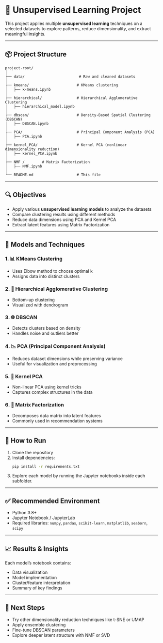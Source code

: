 
# 🧠 Unsupervised Learning Project

This project applies multiple **unsupervised learning** techniques on a selected datasets to explore patterns, reduce dimensionality, and extract meaningful insights.

---

## 📦 Project Structure

```
project-root/
│
├── data/                         # Raw and cleaned datasets
│
├── kmeans/                      # KMeans clustering
│   ├── k-means.ipynb
│
├── hierarchical/                # Hierarchical Agglomerative Clustering
│   ├── hierarchical_model.ipynb
│
├── dbscan/                      # Density-Based Spatial Clustering (DBSCAN)
│   ├── DBSCAN.ipynb
│
├── PCA/                         # Principal Component Analysis (PCA)
│   ├── PCA.ipynb
│
├── kernel_PCA/                  # Kernel PCA (nonlinear dimensionality reduction)
│   ├── kernel_PCA.ipynb
│
├── NMF /        # Matrix Factorization
│   ├── NMF.ipynb
│
└── README.md                    # This file
```

---

## 🔍 Objectives

- Apply various **unsupervised learning models** to analyze the datasets
- Compare clustering results using different methods
- Reduce data dimensions using PCA and Kernel PCA
- Extract latent features using Matrix Factorization

---

## 🧪 Models and Techniques

### 1. 📊 KMeans Clustering
- Uses Elbow method to choose optimal k
- Assigns data into distinct clusters

### 2. 🧬 Hierarchical Agglomerative Clustering
- Bottom-up clustering
- Visualized with dendrogram

### 3. 🌐 DBSCAN
- Detects clusters based on density
- Handles noise and outliers better

### 4. 📉 PCA (Principal Component Analysis)
- Reduces dataset dimensions while preserving variance
- Useful for visualization and preprocessing

### 5. 🔁 Kernel PCA
- Non-linear PCA using kernel tricks
- Captures complex structures in the data

### 6. 🧱 Matrix Factorization
- Decomposes data matrix into latent features
- Commonly used in recommendation systems

---

## 🚀 How to Run

1. Clone the repository
2. Install dependencies:
   ```bash
   pip install -r requirements.txt
   ```
3. Explore each model by running the Jupyter notebooks inside each subfolder.

---

## ✅ Recommended Environment

- Python 3.8+
- Jupyter Notebook / JupyterLab
- Required libraries: `numpy`, `pandas`, `scikit-learn`, `matplotlib`, `seaborn`, `scipy`

---

## 📈 Results & Insights

Each model’s notebook contains:
- Data visualization
- Model implementation
- Cluster/feature interpretation
- Summary of key findings

---

## 🧠 Next Steps

- Try other dimensionality reduction techniques like t-SNE or UMAP
- Apply ensemble clustering
- Fine-tune DBSCAN parameters
- Explore deeper latent structure with NMF or SVD

